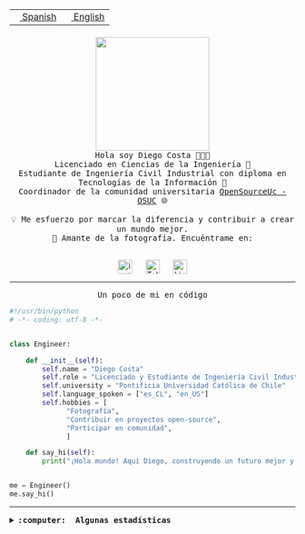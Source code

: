 <table border="0"  align="right">
 <tr><td><a href="README.md"><img src="https://upload.wikimedia.org/wikipedia/commons/thumb/8/89/Bandera_de_Espa%C3%B1a.svg/1200px-Bandera_de_Espa%C3%B1a.svg.png" height="10"> Spanish</a></td>
 <td><a href="README.en.md"><img src="https://upload.wikimedia.org/wikipedia/commons/a/a4/Flag_of_the_United_States.svg" height="10"> English</a></td></tr>
</table><br><br><br>

<p align="center">
  <img src="https://github.com/diegocostares/diegocostares/blob/main/Images/aaa2.gif?raw=true" height="200px" weight="200px">
  <br><samp>
    Hola soy Diego Costa 👨🏻‍💻<br>
    Licenciado en Ciencias de la Ingeniería 🤖<br>
    Estudiante de Ingeniería Civil Industrial con diploma en Tecnologías de la Información 🧠<br>
    Coordinador de la comunidad universitaria <a href="https://github.com/open-source-uc">OpenSourceUc - OSUC</a> 🌐<br>
  <br>
    💡 Me esfuerzo por marcar la diferencia y contribuir a crear un mundo mejor.<br>
    📸 Amante de la fotografía. Encuéntrame en: <br>
  <br></samp>
</p>

<p align="center">
   <a href="https://instagram.com/diegocosta_no" target="blank">
      <img align="center" src="https://cdn.jsdelivr.net/npm/simple-icons@3.0.1/icons/instagram.svg" alt="instagram" height="25px" width="25px" />
      &#8203;
   </a>
   &nbsp; &nbsp; &nbsp;
   <a href="https://t.me/diegocosta_no" target="blank">
      <img align="center" alt="Telegram" width="25px" src="https://icons-for-free.com/iconfiles/png/512/Telegram-1324888767380505522.png" />
      &#8203;
   </a>
   &nbsp; &nbsp; &nbsp;
   <a href="https://www.linkedin.com/in/diegocostar/" target="blank">
      <img align="center" alt="LinkedIn" width="25px" src="https://img.icons8.com/metro/452/linkedin.png" />
      &#8203;
   </a>
</p>

---

<p align="center"><front size="25"><samp>Un poco de mi en código</samp></front></p>

```python
#!/usr/bin/python
# -*- coding: utf-8 -*-


class Engineer:

    def __init__(self):
        self.name = "Diego Costa"
        self.role = "Licenciado y Estudiante de Ingeniería Civil Industrial"
        self.university = "Pontificia Universidad Católica de Chile"
        self.language_spoken = ["es_CL", "en_US"]
        self.hobbies = [
              "Fotografía",
              "Contribuir en proyectos open-source",
              "Participar en comunidad",
              ]

    def say_hi(self):
        print("¡Hola mundo! Aquí Diego, construyendo un futuro mejor y cambiando el mundo.")


me = Engineer()
me.say_hi()
```

---

<details>
  <summary><b><samp>:computer: &nbsp;Algunas estadísticas</samp></b></summary>
  <br/></p>

<!--START_SECTION:waka-->
![Code Time](http://img.shields.io/badge/Code%20Time-1%2C699%20hrs%208%20mins-blue)

📅 **Soy más productivo los Miércoles** 

```text
Lunes                    8543 commits        ██░░░░░░░░░░░░░░░░░░░░░░░   06.97 % 
Martes                   3639 commits        █░░░░░░░░░░░░░░░░░░░░░░░░   02.97 % 
Miércoles                39359 commits       ████████░░░░░░░░░░░░░░░░░   32.09 % 
Jueves                   32598 commits       ███████░░░░░░░░░░░░░░░░░░   26.58 % 
Viernes                  34023 commits       ███████░░░░░░░░░░░░░░░░░░   27.74 % 
Sábado                   4098 commits        █░░░░░░░░░░░░░░░░░░░░░░░░   03.34 % 
Domingo                  373 commits         ░░░░░░░░░░░░░░░░░░░░░░░░░   00.30 % 
```


📊 **Esta semana me dediqué a** 

```text
🐱‍💻 Proyectos: 
buk-webapp               3 hrs 30 mins       ████████████████████░░░░░   81.19 % 
Ipre-sports-results      30 mins             ███░░░░░░░░░░░░░░░░░░░░░░   11.77 % 
Examen_ Examen Parte Digi14 mins             █░░░░░░░░░░░░░░░░░░░░░░░░   05.73 % 
Unknown Project          3 mins              ░░░░░░░░░░░░░░░░░░░░░░░░░   01.30 % 
stable-diffusion-webui   0 secs              ░░░░░░░░░░░░░░░░░░░░░░░░░   00.01 % 
```


 Last Updated on 10/07/2024 20:55:31 UTC
<!--END_SECTION:waka-->

<p align="center"> <img src="https://github-readme-stats.vercel.app/api?username=diegocostares&show_icons=true&theme=ayu-mirage" alt="abhisheknaiidu" /></p>

</details>
